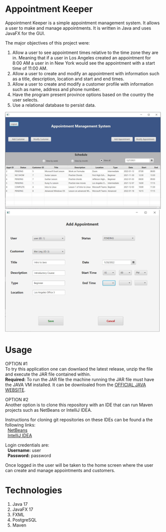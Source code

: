 # Appointment Keeper
Appointment Keeper is a simple appointment management system.  It allows a user to make and manage appointments. It is written in Java and uses JavaFX for the GUI. 

The major objectives of this project were:  
  1. Allow a user to see appointment times relative to the time zone they are in. Meaning that if a user in Los Angeles created an appointment for 8:00 AM a user in
     in New York would see the appointment with a start time of 11:00 AM.  
  2. Allow a user to create and modify an appointment with information such as a title, description, location and start and end times.
  3. Allow a user to create and modify a customer profile with information such as name, address and phone number.
  4. Have the program present province options based on the country the user selects.
  5. Use a relational database to persist data.

<img src="https://raw.githubusercontent.com/JesseRM/appointment_keeper/master/src/main/resources/screenshot/appointment_keeper.JPG" width="600">
<img src="https://raw.githubusercontent.com/JesseRM/appointment_keeper/master/src/main/resources/screenshot/appointment_keeper2.JPG" width="500">

# Usage
OPTION #1  
To try this application one can downlaod the latest release, unzip the file and execute the JAR file contained within.  
**Required:** To run the JAR file the machine running the JAR file must have the JAVA VM installed.  It can be downloaled from the [OFFICIAL JAVA WEBSITE](https://www.java.com/en/).

OPTION #2  
Another option is to clone this repository with an IDE that can run Maven projects such as NetBeans or IntelliJ IDEA.  

Instructions for cloning git repositories on these IDEs can be found a the following links:  
&nbsp;&nbsp;[NetBeans](https://netbeans.apache.org/kb/docs/ide/git.html)  
&nbsp;&nbsp;[IntelliJ IDEA](https://blog.jetbrains.com/idea/2020/10/clone-a-project-from-github/)

Login credentials are:  
&nbsp;&nbsp;**Username:** user  
&nbsp;&nbsp;**Password:** password

Once logged in the user will be taken to the home screen where the user can create and manage appointments and customers.

# Technologies
  1. Java 17
  2. JavaFX 17
  3. FXML
  4. PostgreSQL
  5. Maven
